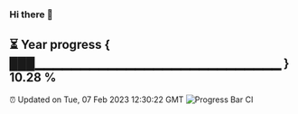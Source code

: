 ### Hi there 👋
⏳ Year progress { ███▁▁▁▁▁▁▁▁▁▁▁▁▁▁▁▁▁▁▁▁▁▁▁▁▁▁▁ } 10.28 %
---
⏰ Updated on Tue, 07 Feb 2023 12:30:22 GMT
![Progress Bar CI](https://github.com/liununu/liununu/workflows/Progress%20Bar%20CI/badge.svg)
